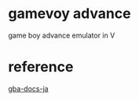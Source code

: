 # gamevoy advance
game boy advance emulator in V

# reference
[gba-docs-ja](https://github.com/akatsuki105/gba-docs-ja)
